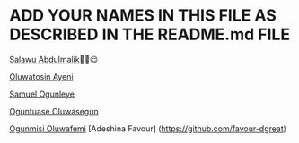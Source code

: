 # ADD YOUR NAMES IN THIS FILE AS DESCRIBED IN THE README.md FILE

[Salawu Abdulmalik](https://github.com/Saintmalik)✌🏾😌

[Oluwatosin Ayeni](https://github.com/Ayenitosin03/)

[Samuel Ogunleye](https://github.com/Sproff)

[Oguntuase Oluwasegun](https://github.com/Tuasegun)

[Ogunmisi Oluwafemi](https://github.com/OgunmisiM)
[Adeshina Favour] (https://github.com/favour-dgreat)
